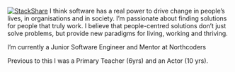 [![StackShare](http://img.shields.io/badge/tech-stack-0690fa.svg?style=flat)](https://stackshare.io/mrmcsnail/my-stack)
I think software has a real power to drive change in people’s lives, in organisations and in society. I’m passionate about finding solutions for people that truly work. I believe that people-centred solutions don’t just solve problems, but provide new paradigms for living, working and thriving.

I’m currently a Junior Software Engineer and Mentor at Northcoders

Previous to this I was a Primary Teacher (6yrs) and an Actor (10 yrs).

<!---
MrMcSnail/MrMcSnail is a ✨ special ✨ repository because its `README.md` (this file) appears on your GitHub profile.
You can click the Preview link to take a look at your changes.
--->
